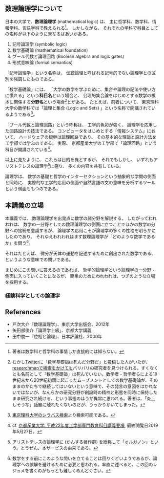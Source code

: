 
## 数理論理学について

日本の大学で、**数理論理学** (mathematical logic) は、
主に哲学科、数学科、情報学科、言語学科で教えられる[^1]。
しかしながら、
それぞれの学科で科目としての名称が以下のように異なるばあいがある。

1. 記号論理学 (symbolic logic) 
2. 数学基礎論 (mathematical foundation)
3. ブール代数と論理回路 (Boolean algebra and logic gates)
4. 形式意味論 (formal semantics) 


「記号論理学」という名称は、
伝統論理と呼ばれる記号的でない論理学との区別を強調したものである。

「数学基礎論」には、
「大学の数学を学ぶために、集合や論理の記法や使い方に慣れる」という**科目名**という場合と、
公理的集合論をはじめとする数学の根本に関係する**分野名**という場合[^2]とがある。
たとえば、前者について、
東京理科大学の数学科では「論理と集合 (Logic and Sets) 」という名称で開講されているようである[^3]。



「ブール代数と論理回路」という呼称は、
工学的色彩が強く、
論理学を応用した回路設計の技法である。
コンピュータをはじめとする「情報システム」において、
ハードウェアの根幹は論理回路であり、
その基本的な理論と設計方法を工学部では学ぶのである。
実際、
京都産業大学の工学部で「論理回路」という科目が開講されている[^4]。 


以上に見たように、
これらは目的を異とするが、
それでもしかし、
いずれもアリストテレスの論理学[^5]に遡り、
多くの内容を共有している。


論理学は、
数学の基礎と哲学のインターセクションという抽象的な学問の側面と同時に、
実際的な工学的応用の側面や自然言語の文の意味を分析するツールという側面ももつのである。


## 本講義の立場

本講義では、
数理論理学を出発点に数学の諸分野を解説する。
したがってわれわれは、
数学の一分野としての数理論理学の側面に立つことでほかの数学の分野への接続を意識するが、
論理学の応用こそが論理学の多くの性格を明らかにしたのであり、
それゆえわれわれはまず数理論理学が「どのような数学であるか」を問う[^6]。


それはたとえば、
微分が天体の運動を記述するために創出された数学である、
というような意味での問いである。

まじめにこの問いに答えるのであれば、
哲学的論理学という論理学の一分野・側面に入っていくことになるが、
簡単のためにわれわれは、つぎのような立場を採用する。


### 経験科学としての論理学



## References

- 戸次大介『数理論理学』、東京大学出版会、2012年
- 矢田部俊介「論理学上級」、京都大学講義
- 田中俊一『位相と論理』、日本評論社、2000年



[^1]: 著者は数学科と哲学科の事情しか直接的には知らない。

[^2]: むかし[Twitter](https://twitter.com/)に「数学基礎論は死んだ分野だ」と投稿した人がいたが、[researchmapで検索をかけても](https://researchmap.jp/search/?keyword=%E6%95%B0%E5%AD%A6%E5%9F%BA%E7%A4%8E%E8%AB%96&op=search)バリバリの研究者を見つけられる。すくなくとも名前として「数学基礎論」は死んでいない。数学者・哲学者らによる19世紀末から20世紀初頭に起こったムーブメントとしての数学基礎論が、そのままのかたちで継続してはいないという意味で、その発言の意図をはかれないではないが、なんらかの研究分野が創設時の精神と形態を同時に保持したまま研究され続ける、という事態のほうが異常に思われる。著者は、「炎上しそうな」話題に触れたくないのだが、うっかりかいてしまった。

[^3]: [東京理科大学のシラバス検索](https://www.tus.ac.jp/fac_grad/syllabus/)より検索可能である。

[^4]: cf. [京都産業大学: 平成22年度工学部専門教育科目講義要項](https://www.kyoto-su.ac.jp/campus/syllabus/2010/pdf/web_eng.pdf), 最終閲覧日2019年5月27日。 

[^5]: アリストテレスの論理学に (かんする著作群) を総称して「オルガノン」という。とうぜん、本サービスの由来である。

[^6]: 数学をする前にこのような問いを立てることは回りくどいようであるが、論理学への誤解を避けるために必要と思われる。率直に述べると、この回のレジュメを書くのがもっとも難しくめんどくさい。
